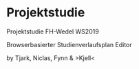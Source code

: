# Projektstudie
Projektstudie FH-Wedel WS2019

Browserbasierter Studienverlaufsplan Editor

by Tjark, Niclas, Fynn & >Kjell<
